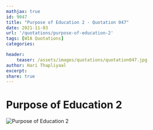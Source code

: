 ```yaml
---
mathjax: true
id: 9047
title: "Purpose of Education 2 - Quotation 047"
date: 2021-11-03
url: '/quotations/purpose-of-education-2'
tags: [WIA Quotations] 
categories: 

header:
    teaser: /assets/images/quotations/quotation047.jpg
author: Hari Thapliyaal 
excerpt:
share: true 
---
```


# Purpose of Education 2

![Purpose of Education 2](/assets/images/quotations/quotation047.jpg)
